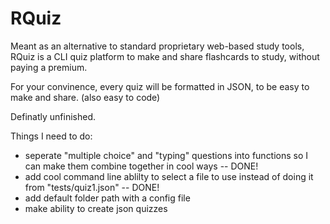 # RQuiz
Meant as an alternative to standard proprietary web-based study tools, RQuiz
is a CLI quiz platform to make and share flashcards to study, without paying a premium.   

For your convinence, every quiz will be formatted in JSON, to be easy to
make and share. (also easy to code)  

Definatly unfinished.


Things I need to do:
* seperate "multiple choice" and "typing" questions into functions 
so I can make them combine together in cool ways -- DONE!
* add cool command line ablilty to select a file to use instead of doing it from "tests/quiz1.json" -- DONE!
* add default folder path with a config file
* make ability to create json quizzes

